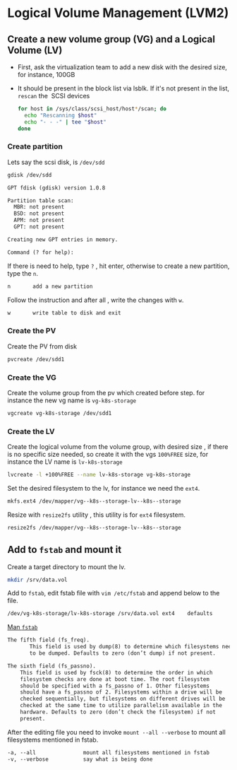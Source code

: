 # Logical Volume Management (LVM2)

## Create a new volume group (VG) and a Logical Volume (LV)

- First, ask the virtualization team to add a new disk with the desired size, for instance, 100GB
- It should be present in the block list via lsblk. If it's not present in the list, `rescan` the  SCSI devices

  ```bash
  for host in /sys/class/scsi_host/host*/scan; do
    echo "Rescanning $host"
    echo "- - -" | tee "$host"
  done
  ```

### Create partition

Lets say the scsi disk, is `/dev/sdd`

```bash
gdisk /dev/sdd
```

```txt
GPT fdisk (gdisk) version 1.0.8

Partition table scan:
  MBR: not present
  BSD: not present
  APM: not present
  GPT: not present

Creating new GPT entries in memory.

Command (? for help):
```

If there is need to help, type `?` , hit enter, otherwise to create a new partition, type the `n`.

```txt
n       add a new partition
```

Follow the instruction and after all , write the changes with `w`.

```txt
w       write table to disk and exit
```

### Create the PV

Create the PV from disk

```bash
pvcreate /dev/sdd1
```

### Create the VG

Create the volume group from the pv which created before step. for instance the new vg name is `vg-k8s-storage`

```bash
vgcreate vg-k8s-storage /dev/sdd1
```

### Create the LV

Create the logical volume from the volume group, with desired size , if there is no specific size needed, so create it with the vgs `100%FREE` size, for instance the LV name is `lv-k8s-storage`

```bash
lvcreate -l +100%FREE --name lv-k8s-storage vg-k8s-storage
```

Set the desired filesystem to the lv, for instance we need the `ext4`.

```bash
mkfs.ext4 /dev/mapper/vg--k8s--storage-lv--k8s--storage
```

Resize with `resize2fs` utility , this utility is for `ext4` filesystem.

```bash
resize2fs /dev/mapper/vg--k8s--storage-lv--k8s--storage
```

## Add to `fstab` and mount it

Create a target directory to mount the lv.

```bash
mkdir /srv/data.vol
```

Add to `fstab`, edit fstab file with `vim /etc/fstab` and append below to the file.

```txt
/dev/vg-k8s-storage/lv-k8s-storage /srv/data.vol ext4    defaults      0 2
```

[Man `fstab`][man-fstab]

```txt
The fifth field (fs_freq).
       This field is used by dump(8) to determine which filesystems need
       to be dumped. Defaults to zero (don’t dump) if not present.

The sixth field (fs_passno).
    This field is used by fsck(8) to determine the order in which
    filesystem checks are done at boot time. The root filesystem
    should be specified with a fs_passno of 1. Other filesystems
    should have a fs_passno of 2. Filesystems within a drive will be
    checked sequentially, but filesystems on different drives will be
    checked at the same time to utilize parallelism available in the
    hardware. Defaults to zero (don’t check the filesystem) if not
    present.
```

After the editing file you need to invoke `mount --all --verbose` to mount all filesystems mentioned in fstab.

```txt
-a, --all               mount all filesystems mentioned in fstab
-v, --verbose           say what is being done
```

[man-fstab]: https://man7.org/linux/man-pages/man5/fstab.5.html
